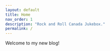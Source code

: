 ```yaml
---
layout: default
title: Home
nav_order: 1
description: "Rock and Roll Canada Jukebox."
permalink: /
---
```


Welcome to my new blog!
